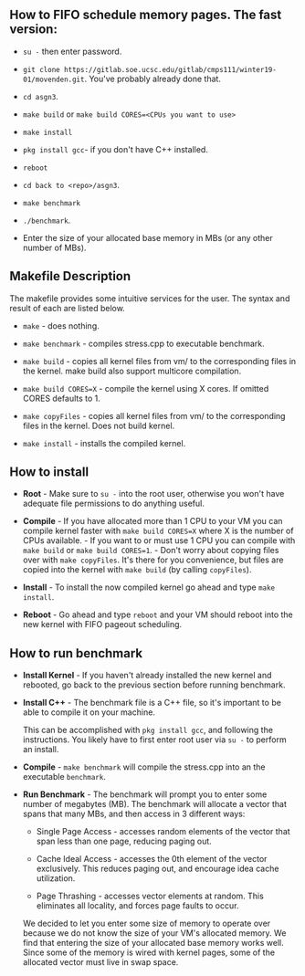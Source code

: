
## How to FIFO schedule memory pages. The fast version:
  * `su -` then enter password.
    
  * `git clone https://gitlab.soe.ucsc.edu/gitlab/cmps111/winter19-01/movenden.git`. You've probably already done that.
  
  * `cd asgn3`.
    
  * `make build` or `make build CORES=<CPUs you want to use>`
    
  * `make install`
  
  * `pkg install gcc`- if you don't have C++ installed.
                
  * `reboot`
    
  * `cd back to <repo>/asgn3`.
    
  * `make benchmark`
      
  * `./benchmark`.
  
  * Enter the size of your allocated base memory in MBs (or any other number of MBs).
 
 ## Makefile Description
  The makefile provides some intuitive services for the user. The syntax and result of 
  each are listed below.
    
 - `make`           - does nothing.
 
 - `make benchmark` - compiles stress.cpp to executable benchmark.
 
 - `make build`     - copies all kernel files from vm/ to the corresponding 
                      files in the kernel.
                      make build also support multicore compilation.
                      
 - `make build CORES=X` - compile the kernel using X cores. 
                          If omitted CORES defaults to 1.
 - `make copyFiles` - copies all kernel files from vm/ to the corresponding files in the kernel. 
                      Does not build kernel.
                      
 - `make install`   - installs the compiled kernel.
 
  ## How to install
 - **Root**    - Make sure to `su -` into the root user, otherwise you won't 
            have adequate file permissions to do anything useful.
            
 - **Compile** - If you have allocated more than 1 CPU to your VM you can
            compile kernel faster with `make build CORES=X` where X is
            the number of CPUs available.
            - If you want to or must use 1 CPU you can compile with
            `make build` or `make build CORES=1`.
            - Don't worry about copying files over with `make copyFiles`.
            It's there for you convenience, but files are copied into 
            the kernel with `make build` (by calling `copyFiles`).

 - **Install** - To install the now compiled kernel go ahead and type 
            `make install`. 
            
 - **Reboot**  - Go ahead and type `reboot` and your VM should reboot into
            the new kernel with FIFO pageout scheduling.
            
            
  ## How to run benchmark
 - **Install Kernel**  - If you haven't already installed the new kernel and rebooted, go back 
                   to the previous section before running benchmark.
 
 - **Install C++** - The benchmark file is a C++ file, so it's important to be able to compile it on 
               your machine.
               
   This can be accomplished with `pkg install gcc`, and following the instructions. You likely have to
   first enter root user via `su -` to perform an install.
            
 - **Compile**  - `make benchmark` will compile the stress.cpp into an the executable `benchmark`.
            
 - **Run Benchmark** - The benchmark will prompt you to enter some number of megabytes (MB). The benchmark 
              will allocate a vector that spans that many MBs, and then access in 3 different ways:
              
     + Single Page Access - accesses random elements of the vector that span less than one page, 
              reducing paging out.
              
      + Cache Ideal Access - accesses the 0th element of the vector exclusively. This reduces paging
              out, and encourage idea cache utilization.
              
      + Page Thrashing - accesses vector elements at random. This eliminates all locality, and forces 
              page faults to occur.
              
     We decided to let you enter some size of memory to operate over because we do not know the size of 
     your VM's allocated memory. 
     We find that entering the size of your allocated base memory works well. Since some of the memory
     is wired with kernel pages, some of the allocated vector must live in swap space.
